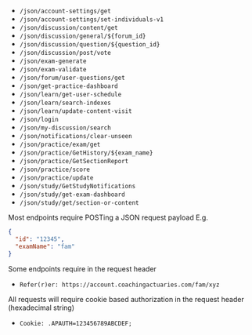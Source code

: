 * `/json/account-settings/get`
* `/json/account-settings/set-individuals-v1`
* `/json/discussion/content/get`
* `/json/discussion/general/${forum_id}`
* `/json/discussion/question/${question_id}`
* `/json/discussion/post/vote`
* `/json/exam-generate`
* `/json/exam-validate`
* `/json/forum/user-questions/get`
* `/json/get-practice-dashboard`
* `/json/learn/get-user-schedule`
* `/json/learn/search-indexes`
* `/json/learn/update-content-visit`
* `/json/login`
* `/json/my-discussion/search`
* `/json/notifications/clear-unseen`
* `/json/practice/exam/get`
* `/json/practice/GetHistory/${exam_name}`
* `/json/practice/GetSectionReport`
* `/json/practice/score`
* `/json/practice/update`
* `/json/study/GetStudyNotifications`
* `/json/study/get-exam-dashboard`
* `/json/study/get/section-or-content`

Most endpoints require POSTing a JSON request payload E.g.

```json
{
  "id": "12345",
  "examName": "fam"
}
```

Some endpoints require in the request header
* `Refer(r)er: https://account.coachingactuaries.com/fam/xyz`

All requests will require cookie based authorization in the request header (hexadecimal string)
* `Cookie: .APAUTH=123456789ABCDEF;`
